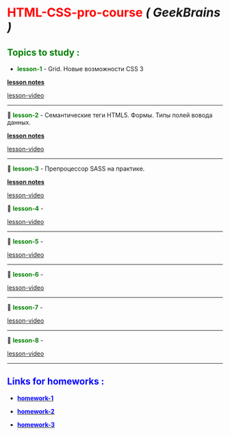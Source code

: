 # <span style="color:red">HTML-CSS-pro-course</span> **_( GeekBrains )_**

## <span style="color:green">Topics to study :</span>

- <span style="color:green">**lesson-1** </span>- Grid. Новые возможности CSS 3

[**lesson notes**](https://artiom30.github.io/HTML-CSS--Pro-/lesson-1/lesson-notes/index.html)

[lesson-video](https://www.youtube.com/watch?v=5Ijqb1wLcvc)

---

📌 <span style="color:green">**lesson-2** </span>- Семантические теги HTML5. Формы. Типы полей вовода данных.

[**lesson notes**](https://artiom30.github.io/HTML-CSS--Pro-/lesson-2/lesson-notes/index.html)

[lesson-video](https://youtu.be/TBw6Ga1e92k)

---

📌 <span style="color:green">**lesson-3** </span>- Препроцессор SASS на практике.

[**lesson notes**](https://github.com/Artiom30/HTML-CSS--Pro-/tree/main/lesson-3)

[lesson-video](https://youtu.be/KARjHRoRe_4)

📌 <span style="color:green">**lesson-4** </span>-

[lesson-video](https://youtu.be/Q0H_DpzuPGE)

---

📌 <span style="color:green">**lesson-5** </span>-

[lesson-video](https://youtu.be/VDD-4CgY9B4)

---

📌 <span style="color:green">**lesson-6** </span>-

[lesson-video](https://youtu.be/CML0LNJMwE0)

---

📌 <span style="color:green">**lesson-7** </span>-

[lesson-video](https://youtu.be/BhAYL46P3PI)

---

📌 <span style="color:green">**lesson-8** </span>-

[lesson-video](https://youtu.be/kOLM2s20sZY)

---

## <span style="color:blue">Links for homeworks :</span>

- <span style="color:blue"> [<span style="color:blue">**homework-1**</span>](https://artiom30.github.io/HTML-CSS--Pro-/lesson-1/homework/index.html)</span>

- <span style="color:blue"> [<span style="color:blue">**homework-2**</span>](https://artiom30.github.io/HTML-CSS--Pro-/lesson-2/homework/index.html)</span>

- <span style="color:blue"> [<span style="color:blue">**homework-3**</span>]()</span>
